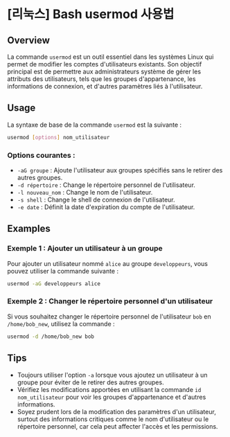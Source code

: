# [리눅스] Bash usermod 사용법

## Overview
La commande `usermod` est un outil essentiel dans les systèmes Linux qui permet de modifier les comptes d'utilisateurs existants. Son objectif principal est de permettre aux administrateurs système de gérer les attributs des utilisateurs, tels que les groupes d'appartenance, les informations de connexion, et d'autres paramètres liés à l'utilisateur.

## Usage
La syntaxe de base de la commande `usermod` est la suivante :

```bash
usermod [options] nom_utilisateur
```

### Options courantes :
- `-aG groupe` : Ajoute l'utilisateur aux groupes spécifiés sans le retirer des autres groupes.
- `-d répertoire` : Change le répertoire personnel de l'utilisateur.
- `-l nouveau_nom` : Change le nom de l'utilisateur.
- `-s shell` : Change le shell de connexion de l'utilisateur.
- `-e date` : Définit la date d'expiration du compte de l'utilisateur.

## Examples
### Exemple 1 : Ajouter un utilisateur à un groupe
Pour ajouter un utilisateur nommé `alice` au groupe `developpeurs`, vous pouvez utiliser la commande suivante :

```bash
usermod -aG developpeurs alice
```

### Exemple 2 : Changer le répertoire personnel d'un utilisateur
Si vous souhaitez changer le répertoire personnel de l'utilisateur `bob` en `/home/bob_new`, utilisez la commande :

```bash
usermod -d /home/bob_new bob
```

## Tips
- Toujours utiliser l'option `-a` lorsque vous ajoutez un utilisateur à un groupe pour éviter de le retirer des autres groupes.
- Vérifiez les modifications apportées en utilisant la commande `id nom_utilisateur` pour voir les groupes d'appartenance et d'autres informations.
- Soyez prudent lors de la modification des paramètres d'un utilisateur, surtout des informations critiques comme le nom d'utilisateur ou le répertoire personnel, car cela peut affecter l'accès et les permissions.